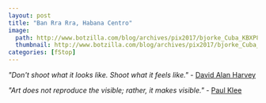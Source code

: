 ```yaml
---
layout: post
title: "Ban Rra Rra, Habana Centro"
image:
  path: http://www.botzilla.com/blog/archives/pix2017/bjorke_Cuba_KBXP8127.jpg
  thumbnail: http://www.botzilla.com/blog/archives/pix2017/bjorke_Cuba_KBXP8127.jpg
categories: [fStop]
---
```

<i>"Don't shoot what it looks like. Shoot what it feels like."</i> - <a href="https://www.davidalanharvey.com/">David Alan Harvey</a>

<i>"Art does not reproduce the visible; rather, it makes visible."</i> - <a href="http://www.openculture.com/2016/03/3900-pages-of-paul-klees-personal-notebooks-are-now-online.html">Paul Klee</a>


